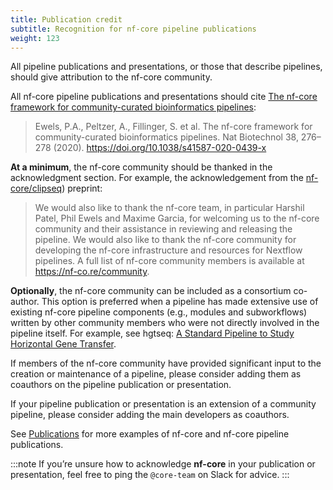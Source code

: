 ```yaml
---
title: Publication credit
subtitle: Recognition for nf-core pipeline publications
weight: 123
---
```


All pipeline publications and presentations, or those that describe pipelines, should give attribution to the nf-core community.

All nf-core pipeline publications and presentations should cite [The nf-core framework for community-curated bioinformatics pipelines](https://www.nature.com/articles/s41587-020-0439-x):

> Ewels, P.A., Peltzer, A., Fillinger, S. et al. The nf-core framework for community-curated bioinformatics pipelines. Nat Biotechnol 38, 276–278 (2020). https://doi.org/10.1038/s41587-020-0439-x

**At a minimum**, the nf-core community should be thanked in the acknowledgment section. For example, the acknowledgement from the [nf-core/clipseq](https://doi.org/10.12688/wellcomeopenres.19453.1)) preprint:

> We would also like to thank the nf-core team, in particular Harshil Patel, Phil Ewels and Maxime Garcia, for welcoming us to the nf-core community and their assistance in reviewing and releasing the pipeline. We would also like to thank the nf-core community for developing the nf-core infrastructure and resources for Nextflow pipelines. A full list of nf-core community members is available at https://nf-co.re/community.

**Optionally**, the nf-core community can be included as a consortium co-author. This option is preferred when a pipeline has made extensive use of existing nf-core pipeline components (e.g., modules and subworkflows) written by other community members who were not directly involved in the pipeline itself. For example, see hgtseq: [A Standard Pipeline to Study Horizontal Gene Transfer](https://doi.org/10.3390/ijms232314512).

If members of the nf-core community have provided significant input to the creation or maintenance of a pipeline, please consider adding them as coauthors on the pipeline publication or presentation.

If your pipeline publication or presentation is an extension of a community pipeline, please consider adding the main developers as coauthors.

See [Publications](https://nf-co.re/publications) for more examples of nf-core and nf-core pipeline publications.

:::note
If you’re unsure how to acknowledge **nf-core** in your publication or presentation, feel free to ping the `@core-team` on Slack for advice.
:::
